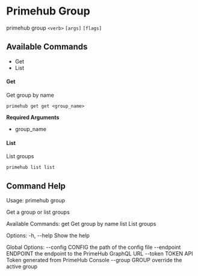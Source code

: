 
# Primehub Group

primehub group `<verb>` `[args]` `[flags]`


## Available Commands

* Get
* List



#### Get

Get group by name


```
primehub get get <group_name>
```
**Required Arguments**
* group_name
 


 



#### List

List groups


```
primehub list list
```
 


 


 

## Command Help

Usage: 
  primehub group <command>

Get a group or list groups

Available Commands:
  get                  Get group by name
  list                 List groups

Options:
  -h, --help           Show the help

Global Options:
  --config CONFIG      the path of the config file
  --endpoint ENDPOINT  the endpoint to the PrimeHub GraphQL URL
  --token TOKEN        API Token generated from PrimeHub Console
  --group GROUP        override the active group
